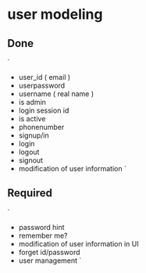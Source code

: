user modeling
====

Done
---
`
 * user_id ( email )
 * userpassword 
 * username ( real name )
 * is admin
 * login session id
 * is active
 * phonenumber
 * signup/in 
 * login
 * logout
 * signout
 * modification of user information
`

Required 
---
`
 * password hint
 * remember me?
 * modification of user information in UI
 * forget id/password
 * user management
`

